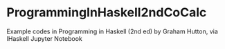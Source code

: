 # ProgrammingInHaskell2ndCoCalc
Example codes in Programming in Haskell (2nd ed) by Graham Hutton, via IHaskell Jupyter Notebook
